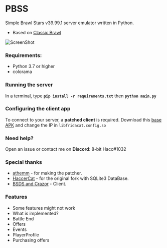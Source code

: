 # PBSS

Simple Brawl Stars v39.99.1 server emulator written in Python.
- Based on [Classic Brawl](https://github.com/PhoenixFire6934/Classic-Brawl)

![ScreenShot](https://cdn.discordapp.com/attachments/1032667790903095306/1088549453163675738/image.png) 

### Requirements:
- Python 3.7 or higher
- colorama

### Running the server
In a terminal, type __`pip install -r requirements.txt`__ then __`python main.py`__

### Configuring the client app
To connect to your server, a **patched client** is required. 
Download this [base APK](https://www.mediafire.com/file/f0xutijgrbq18i8/Project+BSDS+V39_39.99.apk/file) and change the IP in `libfridacat.config.so`


### Need help?
Open an issue or contact me on **Discord**: 8-bit Hacc#1032

### Special thanks
- [athemm](https://github.com/athemm) - for making the patcher.
- [HaccerCat](https://github.com/HaccerCat/) - for the original fork with SQLite3 DataBase.
- [BSDS and Crazor](https://discord.gg/mt4dUxXryh) - Client.

### Features
- Some features might not work
- What is implemented?
- Battle End
- Offers
- Events 
- PlayerProfile
- Purchasing offers
